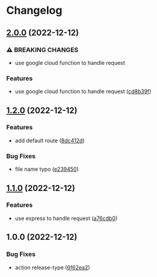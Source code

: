 # Changelog

## [2.0.0](https://github.com/goffity/version-change-management/compare/v1.2.0...v2.0.0) (2022-12-12)


### ⚠ BREAKING CHANGES

* use google cloud function to handle request

### Features

* use google cloud function to handle request ([cd8b39f](https://github.com/goffity/version-change-management/commit/cd8b39fd1664d8a2399aefb1ab1b5477dec58759))

## [1.2.0](https://github.com/goffity/version-change-management/compare/v1.1.0...v1.2.0) (2022-12-12)


### Features

* add default route ([8dc412d](https://github.com/goffity/version-change-management/commit/8dc412d30957fb91ade2d788f8bbfcc63cfebe64))


### Bug Fixes

* file name typo ([e239450](https://github.com/goffity/version-change-management/commit/e23945023a3c66d0c3db2e7dad7e4618bcdde511))

## [1.1.0](https://github.com/goffity/version-change-management/compare/v1.0.0...v1.1.0) (2022-12-12)


### Features

* use express to handle request ([a76cdb0](https://github.com/goffity/version-change-management/commit/a76cdb076934dfc14cdcb45515b28ce2123cca1d))

## 1.0.0 (2022-12-12)


### Bug Fixes

* action release-type ([6f62ea2](https://github.com/goffity/version-change-management/commit/6f62ea24aa53c5ec9867a55abeed364572e9b9d7))
